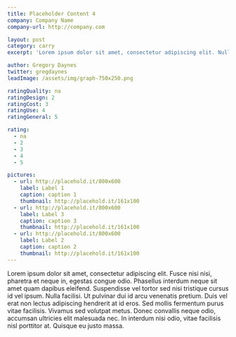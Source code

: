 ```yaml
---
title: Placeholder Content 4
company: Company Name
company-url: http://company.com

layout: post
category: carry
excerpt: 'Lorem ipsum dolor sit amet, consectetur adipiscing elit. Nullam sodales lorem a scelerisque bibendum. Nam eu turpis vitae orci elementum tristique. Donec vehicula nunc et iaculis viverra. Maecenas eu lobortis nisi. Fusce sodales nisl massa, eget tincidunt risus mollis et. Fusce et blandit lacus. Mauris ac lorem in nibh pulvinar pharetra.'

author: Gregory Daynes
twitter: gregdaynes
leadImage: /assets/img/graph-750x250.png

ratingQuality: na
ratingDesign: 2
ratingCost: 3
ratingUse: 4
ratingGeneral: 5

rating:
  - na
  - 2
  - 3
  - 4
  - 5

pictures:
  - url: http://placehold.it/800x600
    label: Label 1
    caption: caption 1
    thumbnail: http://placehold.it/161x100
  - url: http://placehold.it/800x600
    label: Label 3
    caption: caption 3
    thumbnail: http://placehold.it/161x100
  - url: http://placehold.it/800x600
    label: Label 2
    caption: caption 2
    thumbnail: http://placehold.it/161x100
---
```


Lorem ipsum dolor sit amet, consectetur adipiscing elit. Fusce nisi nisi, pharetra et neque in, egestas congue odio. Phasellus interdum neque sit amet quam dapibus eleifend. Suspendisse vel tortor sed nisi tristique cursus id vel ipsum. Nulla facilisi. Ut pulvinar dui id arcu venenatis pretium. Duis vel erat non lectus adipiscing hendrerit at id eros. Sed mollis fermentum purus vitae facilisis. Vivamus sed volutpat metus. Donec convallis neque odio, accumsan ultricies elit malesuada nec. In interdum nisi odio, vitae facilisis nisl porttitor at. Quisque eu justo massa.